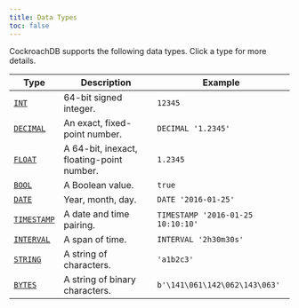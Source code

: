 ```yaml
---
title: Data Types
toc: false
---
```


CockroachDB supports the following data types. Click a type for more details.

Type | Description | Example
-----|-------------|--------
[`INT`](int.html) | 64-bit signed integer. | `12345`
[`DECIMAL`](decimal.html) | An exact, fixed-point number. | `DECIMAL '1.2345'`
[`FLOAT`](float.html) | A 64-bit, inexact, floating-point number. | `1.2345`
[`BOOL`](bool.html) | A Boolean value. | `true` 
[`DATE`](date.html) | Year, month, day. | `DATE '2016-01-25'`
[`TIMESTAMP`](timestamp.html) | A date and time pairing. | `TIMESTAMP '2016-01-25 10:10:10'`
[`INTERVAL`](interval.html) | A span of time. | `INTERVAL '2h30m30s'`
[`STRING`](string.html) | A string of characters. | `'a1b2c3'`
[`BYTES`](bytes.html) | A string of binary characters. | `b'\141\061\142\062\143\063'`